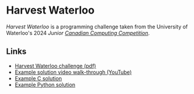 # Harvest Waterloo

*Harvest Waterloo* is a programming challenge taken from the University of Waterloo's 2024 *Junior [Canadian Computing Competition](https://cemc.uwaterloo.ca/contests/ccc)*.

## Links

* [Harvest Waterloo challenge (pdf)](./HarvestWaterloo.pdf)
* [Example solution video walk-through (YouTube)](https://youtu.be/YgqeKDb2Hxs)
* [Example C solution](./C/harvest.c)
* [Example Python solution](./Python/harvest.py)
